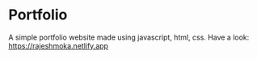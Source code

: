 # Portfolio
A simple portfolio website made using javascript, html, css.
Have a look: https://rajeshmoka.netlify.app
